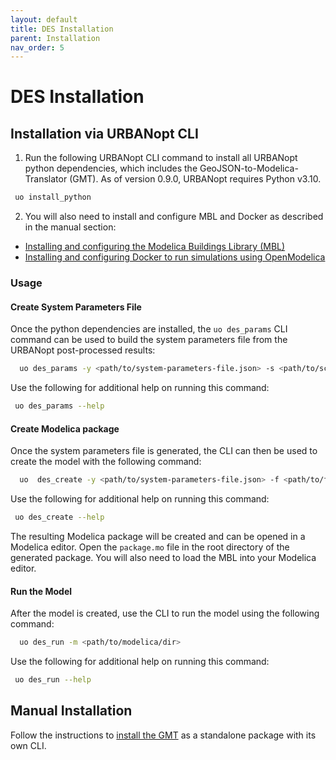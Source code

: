 ```yaml
---
layout: default
title: DES Installation
parent: Installation
nav_order: 5
---
```


# DES Installation

## Installation via URBANopt CLI

1. Run the following URBANopt CLI command to install all URBANopt python dependencies, which includes the GeoJSON-to-Modelica-Translator (GMT).  As of version 0.9.0, URBANopt requires Python v3.10.
  ```bash
   uo install_python
  ```
2. You will also need to install and configure MBL and Docker as described in the manual section:

  - [Installing and configuring the Modelica Buildings Library (MBL)](#mbl-installation)
  - [Installing and configuring Docker to run simulations using OpenModelica](#docker-installation)

### Usage

#### Create System Parameters File

Once the python dependencies are installed, the `uo des_params` CLI command can be used to build the system parameters file from the URBANopt post-processed results:

```bash
  uo des_params -y <path/to/system-parameters-file.json> -s <path/to/scenario.csv> -f <path/to/featurefile.json>
```

Use the following for additional help on running this command:

```bash
 uo des_params --help
```

#### Create Modelica package

Once the system parameters file is generated, the CLI can then be used to create the model with the following command:

```bash
  uo  des_create -y <path/to/system-parameters-file.json> -f <path/to/featurefile.json> -d <path/to/modelica/dir/to/create>
```

Use the following for additional help on running this command:

```bash
 uo des_create --help
```
The resulting Modelica package will be created and can be opened in a Modelica editor. Open the `package.mo` file in the root directory of the generated package. You will also need to load the MBL into your Modelica editor.

#### Run the Model

After the model is created, use the CLI to run the model using the following
command:

```bash
  uo des_run -m <path/to/modelica/dir>
```

Use the following for additional help on running this command:

```bash
 uo des_run --help
```

## Manual Installation

Follow the instructions to [install the GMT](https://docs.urbanopt.net/geojson-modelica-translator/getting_started.html) as a standalone package with its own CLI.
